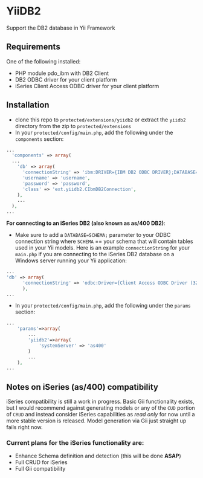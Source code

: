 YiiDB2
======

Support the DB2 database in Yii Framework

## Requirements

One of the following installed:
* PHP module pdo_ibm with DB2 Client
* DB2 ODBC driver for your client platform
* iSeries Client Access ODBC driver for your client platform
 
## Installation
* clone this repo to `protected/extensions/yiidb2` or extract the `yiidb2` 
  directory from the zip to `protected/extensions`
* In your `protected/config/main.php`, add the following under the `components` 
  section:

```php
...
  'components' => array(
  ...
    'db' => array(
      'connectionString' => 'ibm:DRIVER={IBM DB2 ODBC DRIVER};DATABASE=database;HOSTNAME=hostname;PORT=port;PROTOCOL=TCPIP;',
      'username' => 'username',
      'password' => 'password',
      'class' => 'ext.yiidb2.CIbmDB2Connection',
    ),
    ...
  ),
...
```

__For connecting to an iSeries DB2 (also known as as/400 DB2)__:

* Make sure to add a `DATABASE=SCHEMA;` parameter to your ODBC connection string
  where `SCHEMA` == your schema that will contain tables used in your Yii 
  models. Here is an example `connectionString` for your `main.php` if you are
  connecting to the iSeries DB2 database on a Windows server running your Yii 
  application:
  
```php
...
'db' => array(
      'connectionString' => 'odbc:Driver={Client Access ODBC Driver (32-bit)};System=PUTSERVERNAMEHERE;DATABASE=PUTSCHEMAHERE;UID=PUTUSERHERE;PWD=PUTPASSWORDHERE;',
	  ),
...
```

* In your `protected/config/main.php`, add the following under the `params` 
  section:
  
```php
...
	'params'=>array(
		...
        'yiidb2'=>array(
            'systemServer' => 'as400'
        )
		...
	),
...
```

## Notes on iSeries (as/400) compatibility

iSeries compatibility is still a work in progress. Basic Gii functionality 
exists, but I would recommend against generating models or any of the `CUD` 
portion of `CRUD` and instead consider iSeries capabilities as _read only_ for 
now until a more stable version is released. Model generation via Gii just 
straight up fails right now.

### Current plans for the iSeries functionality are:

* Enhance Schema definition and detection (this will be done **ASAP**)
* Full CRUD for iSeries
* Full Gii compatibility